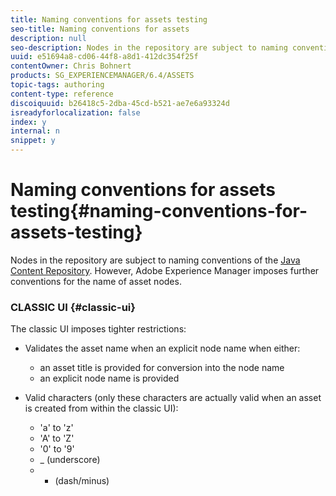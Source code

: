 ```yaml
---
title: Naming conventions for assets testing
seo-title: Naming conventions for assets
description: null
seo-description: Nodes in the repository are subject to naming conventions of the Java Content Repository. However, Adobe Experience Manager imposes further conventions for the name of asset nodes.
uuid: e51694a8-cd06-44f8-a8d1-412dc354f25f
contentOwner: Chris Bohnert
products: SG_EXPERIENCEMANAGER/6.4/ASSETS
topic-tags: authoring
content-type: reference
discoiquuid: b26418c5-2dba-45cd-b521-ae7e6a93324d
isreadyforlocalization: false
index: y
internal: n
snippet: y
---
```


# Naming conventions for assets testing{#naming-conventions-for-assets-testing}

Nodes in the repository are subject to naming conventions of the [Java Content Repository](../../developing/using/the-basics.md#javacontentrepository). However, Adobe Experience Manager imposes further conventions for the name of asset nodes.

### CLASSIC UI {#classic-ui}

The classic UI imposes tighter restrictions:

* Validates the asset name when an explicit node name when either:

    * an asset title is provided for conversion into the node name
    * an explicit node name is provided

* Valid characters (only these characters are actually valid when an asset is created from within the classic UI):

    * 'a' to 'z'
    * 'A' to 'Z'
    * '0' to '9'
    * _ (underscore)
    * - (dash/minus)

